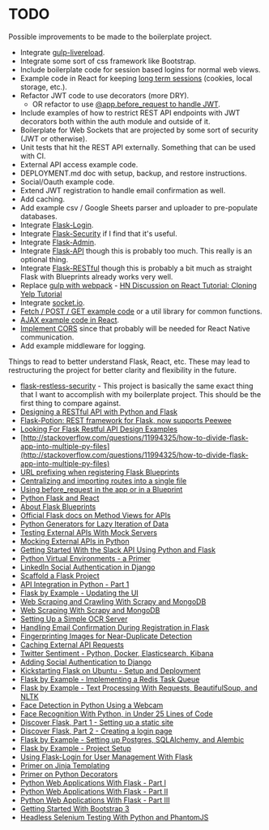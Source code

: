 # TODO

Possible improvements to be made to the boilerplate project.

* Integrate [gulp-livereload](https://github.com/vohof/gulp-livereload).
* Integrate some sort of css framework like Bootstrap.
* Include boilerplate code for session based logins for normal web views.
* Example code in React for keeping [long term sessions](https://www.reddit.com/r/reactjs/comments/4dw782/what_is_the_best_way_to_maintain_users_session_in/) (cookies, local storage, etc.).
* Refactor JWT code to use decorators (more DRY).
    * OR refactor to use [@app.before_request to handle JWT](http://www.fudzilla.tech/2016/12/12/flask-rest-service-with-jwt/).
* Include examples of how to restrict REST API endpoints with JWT decorators both within the auth module and outside of it.
* Boilerplate for Web Sockets that are projected by some sort of security (JWT or otherwise).
* Unit tests that hit the REST API externally. Something that can be used with CI.
* External API access example code.
* DEPLOYMENT.md doc with setup, backup, and restore instructions.
* Social/Oauth example code.
* Extend JWT registration to handle email confirmation as well.
* Add caching.
* Add example csv / Google Sheets parser and uploader to pre-populate databases.
* Integrate [Flask-Login](https://flask-login.readthedocs.io/en/latest/).
* Integrate [Flask-Security](https://pythonhosted.org/Flask-Security/) if I find that it's useful.
* Integrate [Flask-Admin](https://flask-admin.readthedocs.io/en/latest/).
* Integrate [Flask-API](http://www.flaskapi.org) though this is probably too much. This really is an optional thing.
* Integrate [Flask-RESTful](https://flask-restful.readthedocs.io/en/0.3.5/) though this is probably a bit much as straight Flask with Blueprints already works very well.
* Replace [gulp with webpack](https://www.fullstackreact.com/articles/react-tutorial-cloning-yelp/#building-_real_-routes) - [HN Discussion on React Tutorial: Cloning Yelp Tutorial](https://news.ycombinator.com/item?id=11778663)
* Integrate [socket.io](https://github.com/raineroviir/react-redux-socketio-chat).
* [Fetch / POST / GET example code](https://github.com/pusher-community/react-realtime-chat) or a util library for common functions.
* [AJAX example code in React](https://www.reddit.com/r/reactjs/comments/4pbq2x/why_isnt_ajax_present_in_many_examples_of/).
* [Implement CORS](https://keathmilligan.net/jwt-authentication-with-flask-and-angular-2-a-simple-end-to-end-example/) since that probably will be needed for React Native communication.
* Add example middleware for logging.

Things to read to better understand Flask, React, etc. These may lead to restructuring the project for better clarity and flexibility in the future.

* [flask-restless-security](https://github.com/graup/flask-restless-security) - This project is basically the same exact thing that I want to accomplish with my boilerplate project. This should be the first thing to compare against.
* [Designing a RESTful API with Python and Flask](https://blog.miguelgrinberg.com/post/designing-a-restful-api-with-python-and-flask)
* [Flask-Potion: REST framework for Flask, now supports Peewee](https://news.ycombinator.com/item?id=10284056)
* [Looking For Flask Restful API Design Examples](https://www.reddit.com/r/flask/comments/2ggv04/looking_for_flask_restful_api_design_examples/)
* [http://stackoverflow.com/questions/11994325/how-to-divide-flask-app-into-multiple-py-files](http://stackoverflow.com/questions/11994325/how-to-divide-flask-app-into-multiple-py-files)
* [URL prefixing when registering Flask Blueprints](http://stackoverflow.com/questions/15231359/split-python-flask-app-into-multiple-files)
* [Centralizing and importing routes into a single file](https://gist.github.com/Jaza/61f879f577bc9d06029e)
* [Using before_request in the app or in a Blueprint](https://news.ycombinator.com/item?id=11124742)
* [Python Flask and React](https://www.reddit.com/r/reactjs/comments/5fr08m/python_flask_and_react/)
* [About Flask Blueprints](http://stackoverflow.com/questions/24420857/what-are-flask-blueprints-exactly)
* [Official Flask docs on Method Views for APIs](http://flask.pocoo.org/docs/0.12/views/#method-views-for-apis)
* [Python Generators for Lazy Iteration of Data](https://realpython.com/blog/python/introduction-to-python-generators/)
* [Testing External APIs With Mock Servers](https://realpython.com/blog/python/testing-third-party-apis-with-mock-servers/)
* [Mocking External APIs in Python](https://realpython.com/blog/python/testing-third-party-apis-with-mocks/)
* [Getting Started With the Slack API Using Python and Flask](https://realpython.com/blog/python/getting-started-with-the-slack-api-using-python-and-flask/)
* [Python Virtual Environments - a Primer](https://realpython.com/blog/python/python-virtual-environments-a-primer/)
* [LinkedIn Social Authentication in Django](https://realpython.com/blog/python/linkedin-social-authentication-in-django/)
* [Scaffold a Flask Project](https://realpython.com/blog/python/scaffold-a-flask-project/)
* [API Integration in Python - Part 1](https://realpython.com/blog/python/api-integration-in-python/)
* [Flask by Example - Updating the UI](https://realpython.com/blog/python/flask-by-example-updating-the-ui/)
* [Web Scraping and Crawling With Scrapy and MongoDB](https://realpython.com/blog/python/web-scraping-and-crawling-with-scrapy-and-mongodb/)
* [Web Scraping With Scrapy and MongoDB](https://realpython.com/blog/python/web-scraping-with-scrapy-and-mongodb/)
* [Setting Up a Simple OCR Server](https://realpython.com/blog/python/setting-up-a-simple-ocr-server/)
* [Handling Email Confirmation During Registration in Flask](https://realpython.com/blog/python/handling-email-confirmation-in-flask/)
* [Fingerprinting Images for Near-Duplicate Detection](https://realpython.com/blog/python/fingerprinting-images-for-near-duplicate-detection/)
* [Caching External API Requests](https://realpython.com/blog/python/caching-external-api-requests/)
* [Twitter Sentiment - Python, Docker, Elasticsearch, Kibana](https://realpython.com/blog/python/twitter-sentiment-python-docker-elasticsearch-kibana/)
* [Adding Social Authentication to Django](https://realpython.com/blog/python/adding-social-authentication-to-django/)
* [Kickstarting Flask on Ubuntu - Setup and Deployment](https://realpython.com/blog/python/kickstarting-flask-on-ubuntu-setup-and-deployment/)
* [Flask by Example - Implementing a Redis Task Queue](https://realpython.com/blog/python/flask-by-example-implementing-a-redis-task-queue/)
* [Flask by Example - Text Processing With Requests, BeautifulSoup, and NLTK](https://realpython.com/blog/python/flask-by-example-part-3-text-processing-with-requests-beautifulsoup-nltk/)
* [Face Detection in Python Using a Webcam](https://realpython.com/blog/python/face-detection-in-python-using-a-webcam/)
* [Face Recognition With Python, in Under 25 Lines of Code](https://realpython.com/blog/python/face-recognition-with-python/)
* [Discover Flask, Part 1 - Setting up a static site](https://realpython.com/blog/python/introduction-to-flask-part-1-setting-up-a-static-site/)
* [Discover Flask, Part 2 - Creating a login page](https://realpython.com/blog/python/introduction-to-flask-part-2-creating-a-login-page/)
* [Flask by Example - Setting up Postgres, SQLAlchemy, and Alembic](https://realpython.com/blog/python/flask-by-example-part-2-postgres-sqlalchemy-and-alembic/)
* [Flask by Example - Project Setup](https://realpython.com/blog/python/flask-by-example-part-1-project-setup/)
* [Using Flask-Login for User Management With Flask](https://realpython.com/blog/python/using-flask-login-for-user-management-with-flask/)
* [Primer on Jinja Templating](https://realpython.com/blog/python/primer-on-jinja-templating/)
* [Primer on Python Decorators](https://realpython.com/blog/python/primer-on-python-decorators/)
* [Python Web Applications With Flask - Part I](https://realpython.com/blog/python/python-web-applications-with-flask-part-i/#.Uu6GOHddUp8)
* [Python Web Applications With Flask - Part II](https://realpython.com/blog/python/python-web-applications-with-flask-part-ii/#.Uu5-EHddUp8)
* [Python Web Applications With Flask - Part III](https://realpython.com/blog/python/python-web-applications-with-flask-part-iii/)
* [Getting Started With Bootstrap 3](https://realpython.com/blog/python/getting-started-with-bootstrap-3/)
* [Headless Selenium Testing With Python and PhantomJS](https://realpython.com/blog/python/headless-selenium-testing-with-python-and-phantomjs/)